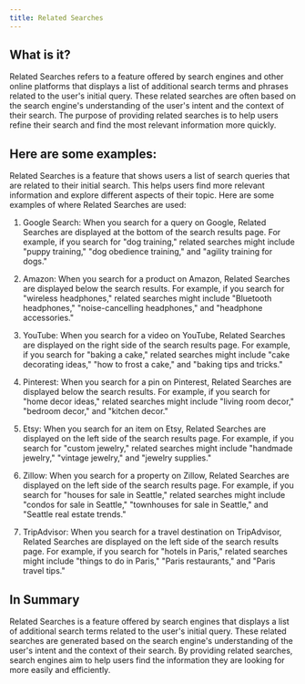 ```yaml
---
title: Related Searches
---
```




## What is it?

Related Searches refers to a feature offered by search engines and other online platforms that displays a list of additional search terms and phrases related to the user's initial query. These related searches are often based on the search engine's understanding of the user's intent and the context of their search. The purpose of providing related searches is to help users refine their search and find the most relevant information more quickly.

## Here are some examples:

Related Searches is a feature that shows users a list of search queries that are related to their initial search. This helps users find more relevant information and explore different aspects of their topic. Here are some examples of where Related Searches are used:

1. Google Search: When you search for a query on Google, Related Searches are displayed at the bottom of the search results page. For example, if you search for "dog training," related searches might include "puppy training," "dog obedience training," and "agility training for dogs."

2. Amazon: When you search for a product on Amazon, Related Searches are displayed below the search results. For example, if you search for "wireless headphones," related searches might include "Bluetooth headphones," "noise-cancelling headphones," and "headphone accessories."

3. YouTube: When you search for a video on YouTube, Related Searches are displayed on the right side of the search results page. For example, if you search for "baking a cake," related searches might include "cake decorating ideas," "how to frost a cake," and "baking tips and tricks."

4. Pinterest: When you search for a pin on Pinterest, Related Searches are displayed below the search results. For example, if you search for "home decor ideas," related searches might include "living room decor," "bedroom decor," and "kitchen decor."

5. Etsy: When you search for an item on Etsy, Related Searches are displayed on the left side of the search results page. For example, if you search for "custom jewelry," related searches might include "handmade jewelry," "vintage jewelry," and "jewelry supplies."

6. Zillow: When you search for a property on Zillow, Related Searches are displayed on the left side of the search results page. For example, if you search for "houses for sale in Seattle," related searches might include "condos for sale in Seattle," "townhouses for sale in Seattle," and "Seattle real estate trends."

7. TripAdvisor: When you search for a travel destination on TripAdvisor, Related Searches are displayed on the left side of the search results page. For example, if you search for "hotels in Paris," related searches might include "things to do in Paris," "Paris restaurants," and "Paris travel tips."

## In Summary

Related Searches is a feature offered by search engines that displays a list of additional search terms related to the user's initial query. These related searches are generated based on the search engine's understanding of the user's intent and the context of their search. By providing related searches, search engines aim to help users find the information they are looking for more easily and efficiently.